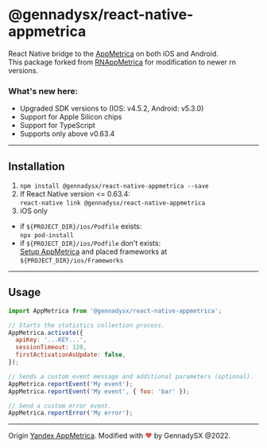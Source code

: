 # @gennadysx/react-native-appmetrica
React Native bridge to the [AppMetrica](https://appmetrica.yandex.com/) on both iOS and Android.<br/>
This package forked from [RNAppMetrica](https://github.com/yandex/react-native-appmetrica) for modification to newer rn versions.

### What's new here:
  - Upgraded SDK versions to (IOS: v4.5.2, Android: v5.3.0)
  - Support for Apple Silicon chips
  - Support for TypeScript
  - Supports only above v0.63.4
---
## Installation

1. `npm install @gennadysx/react-native-appmetrica --save`
2. If React Native version <= 0.63.4: \
  `react-native link @gennadysx/react-native-appmetrica`
3. iOS only
  * if `${PROJECT_DIR}/ios/Podfile` exists: \
  `npx pod-install`
  * if `${PROJECT_DIR}/ios/Podfile` don't exists: \
  [Setup AppMetrica](https://appmetrica.yandex.com/docs/mobile-sdk-dg/tasks/ios-quickstart.html) and placed frameworks at `${PROJECT_DIR}/ios/Frameworks`
---
## Usage

```js
import AppMetrica from '@gennadysx/react-native-appmetrica';

// Starts the statistics collection process.
AppMetrica.activate({
  apiKey: '...KEY...',
  sessionTimeout: 120,
  firstActivationAsUpdate: false,
});

// Sends a custom event message and additional parameters (optional).
AppMetrica.reportEvent('My event');
AppMetrica.reportEvent('My event', { foo: 'bar' });

// Send a custom error event.
AppMetrica.reportError('My error');
```

---

Origin [Yandex AppMetrica](https://github.com/yandex/react-native-appmetrica). Modified with <span style="color: #e25555;">&#9829;</span> by GennadySX @2022. 
